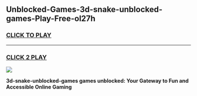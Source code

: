 
## Unblocked-Games-3d-snake-unblocked-games-Play-Free-ol27h
<h3>
<a href="https://premium76.site?title=3d-snake-unblocked-games&ref=18A1">CLICK TO PLAY</a></h3>
<hr>

<h3>
<a href="https://premium76.site?title=3d-snake-unblocked-games&ref=18A1">CLICK 2 PLAY</a>
  
</h3>

<a href="https://premium76.site?title=3d-snake-unblocked-games&ref=18A1"><img src="https://clearcache.store/games.png"></a>


**3d-snake-unblocked-games games unblocked: Your Gateway to Fun and Accessible Online Gaming**
